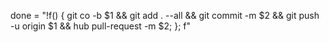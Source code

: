 done = "!f() { git co -b $1 && git add . --all && git commit -m $2 && git push -u origin $1 && hub pull-request -m $2; }; f"
